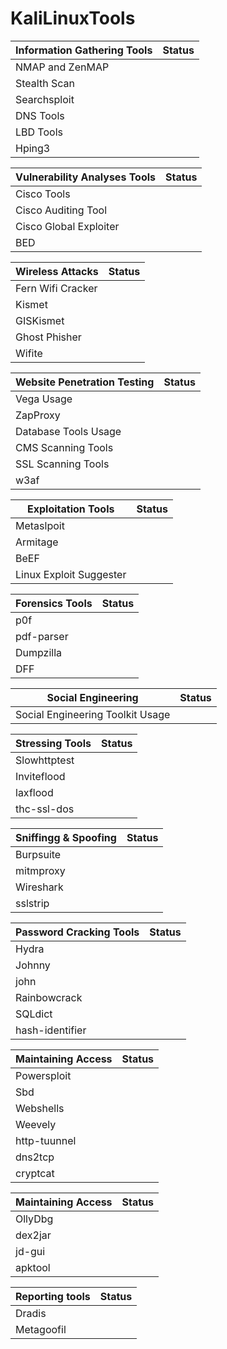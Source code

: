 # KaliLinuxTools

| Information Gathering Tools|Status
| ------------- |:-------------:|
| NMAP and ZenMAP||
| Stealth Scan||
| Searchsploit||
| DNS Tools||
| LBD Tools||
| Hping3||

| Vulnerability Analyses Tools|Status
| ------------- |:-------------:|
| Cisco Tools||
| Cisco Auditing Tool||
| Cisco Global Exploiter||
| BED||

| Wireless Attacks|Status
| ------------- |:-------------:|
| Fern Wifi Cracker||
| Kismet||
| GISKismet||
| Ghost Phisher||
| Wifite||

| Website Penetration Testing|Status
| ------------- |:-------------:|
| Vega Usage||
| ZapProxy||
| Database Tools Usage||
| CMS Scanning Tools||
| SSL Scanning Tools||
| w3af||

| Exploitation Tools|Status
| ------------- |:-------------:|
| Metaslpoit||
| Armitage||
| BeEF||
| Linux Exploit Suggester||

| Forensics Tools|Status
| ------------- |:-------------:|
| p0f||
| pdf-parser||
| Dumpzilla||
| DFF||

| Social Engineering|Status
| ------------- |:-------------:|
| Social Engineering Toolkit Usage||

| Stressing Tools|Status
| ------------- |:-------------:|
| Slowhttptest||
| Inviteflood||
| laxflood||
| thc-ssl-dos||

| Sniffingg & Spoofing|Status
| ------------- |:-------------:|
| Burpsuite||
| mitmproxy||
| Wireshark||
| sslstrip||

| Password Cracking Tools|Status
| ------------- |:-------------:|
| Hydra||
| Johnny||
| john||
| Rainbowcrack||
| SQLdict||
| hash-identifier||

| Maintaining Access|Status
| ------------- |:-------------:|
| Powersploit||
| Sbd||
| Webshells||
| Weevely||
| http-tuunnel||
| dns2tcp||
| cryptcat||

| Maintaining Access|Status
| ------------- |:-------------:|
| OllyDbg||
| dex2jar||
| jd-gui||
| apktool||

| Reporting tools|Status
| ------------- |:-------------:|
| Dradis||
| Metagoofil||
